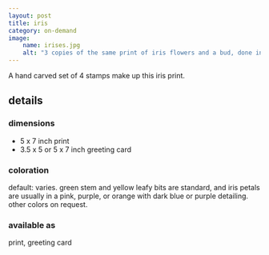 ```yaml
---
layout: post
title: iris
category: on-demand
image: 
    name: irises.jpg
    alt: "3 copies of the same print of iris flowers and a bud, done in slightly varied color schemes."
---
```


A hand carved set of 4 stamps make up this iris print.

## details

### dimensions

- 5 x 7 inch print
- 3.5 x 5 or 5 x 7 inch greeting card

### coloration

default: varies. green stem and yellow leafy bits are standard, and iris petals are usually in a pink, purple, or orange with dark blue or purple detailing. other colors on request.

### available as

print, greeting card
